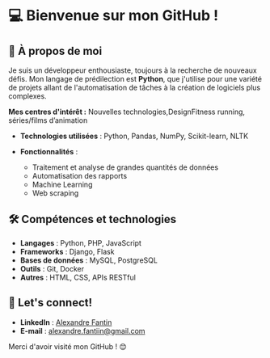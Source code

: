 # 💻 Bienvenue sur mon GitHub !

## 🚀 À propos de moi

Je suis un développeur enthousiaste, toujours à la recherche de nouveaux défis. 
Mon langage de prédilection est **Python**, que j'utilise pour une variété de projets allant de l'automatisation de tâches à la création de logiciels plus complexes. 

**Mes centres d'intérêt :**
Nouvelles technologies,DesignFitness
running, séries/films d’animation
  
- **Technologies utilisées** : Python, Pandas, NumPy, Scikit-learn, NLTK

- **Fonctionnalités** :
  - Traitement et analyse de grandes quantités de données
  - Automatisation des rapports
  - Machine Learning
  - Web scraping

## 🛠️ Compétences et technologies

- **Langages** : Python, PHP, JavaScript
- **Frameworks** : Django, Flask
- **Bases de données** : MySQL, PostgreSQL
- **Outils** : Git, Docker
- **Autres** : HTML, CSS, APIs RESTful

## 💬 Let's connect!

- **LinkedIn** : [Alexandre Fantin](https://www.linkedin.com/in/alexandre-fantin-74b525185/)
- **E-mail** : alexandre.fantiin@gmail.com

Merci d'avoir visité mon GitHub ! 😊

